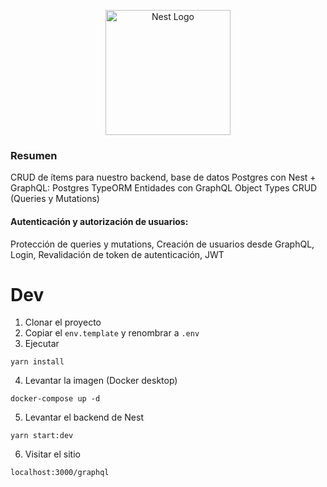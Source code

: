 <p align="center">
  <a href="http://nestjs.com/" target="blank"><img src="https://nestjs.com/img/logo-small.svg" width="200" alt="Nest Logo" /></a>
</p>

### Resumen

CRUD de ítems para nuestro backend, base de datos Postgres con Nest + GraphQL:
Postgres
TypeORM
Entidades con GraphQL Object Types
CRUD (Queries y Mutations)

#### Autenticación y autorización de usuarios:

Protección de queries y mutations,
Creación de usuarios desde GraphQL,
Login,
Revalidación de token de autenticación,
JWT

# Dev

1. Clonar el proyecto
2. Copiar el ```env.template``` y renombrar a ```.env```
3. Ejecutar
```
yarn install
```
4.  Levantar la imagen (Docker desktop)
```
docker-compose up -d
```

5. Levantar el backend de Nest
```
yarn start:dev
```

6. Visitar el sitio
```
localhost:3000/graphql
```